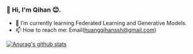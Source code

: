 <!-- ### Hi there 👋 -->

<!--
**huangqihanssh/huangqihanssh** is a ✨ _special_ ✨ repository because its `README.md` (this file) appears on your GitHub profile.

Here are some ideas to get you started:

- 🔭 I’m currently working on ...
- 🌱 I’m currently learning ...
- 👯 I’m looking to collaborate on ...
- 🤔 I’m looking for help with ...
- 💬 Ask me about ...
- 📫 How to reach me: ...
- 😄 Pronouns: ...
- ⚡ Fun fact: ...
-->

### 👋 Hi, I'm Qihan 😊. 

<!-- - 🔭 I’m currently working on Fujian Provincial Key Laboratory of Big Data Mining and Applications. -->
- 🌱 I’m currently learning Federated Learning and Generative Models.
- 📫 How to reach me: Email(huangqihanssh@gmail.com)

[![Anurag's github stats](https://github-readme-stats.vercel.app/api?username=enkerewpo&show_icons=true)](https://github.com/anuraghazra/github-readme-stats)
